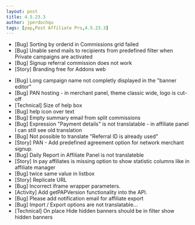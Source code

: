 ```yaml
---
layout: post
title: 4.5.23.3
author: jperdochqu
tags: [pap,Post Affiliate Pro,4.5.23.3]
---
```


- [Bug] Sorting by orderid in Commissions grid failed
- [Bug] Unable send mails to recipients from predefined filter when Private campaigns are activated
- [Bug] Signup referral commission does not work
- [Story] Branding free for Addons web

<!--more-->

- [Bug] Long campaign name not completly displayed in the &quot;banner editor&quot;
- [Bug] PAN hosting - in merchant panel, theme classic wide, logo is cut-off
- [Technical] Size of help box
- [Bug] help icon over text
- [Bug] Empty summary email from split commissions
- [Bug] Expression &quot;Payment details&quot; is not translatable - in affiliate panel I can still see old translation
- [Bug] Not possible to translate &quot;Referral ID is already used&quot;
- [Story] PAN - Add predefined agreement option for network merchant signup.
- [Bug] Daily Report in Affiliate Panel is not translateble
- [Story] In pay affiliates is missing option to show statistic columns like in affiliate manager
- [Bug] twice same value in listbox
- [Story] Replicate URL
- [Bug] Incorrect iframe wrapper parameters.
- [Activity] Add getPAPVersion functionality into the API.
- [Bug] Please add notification email for affiliate export
- [Bug] Import / Export options are not translatable...
- [Technical] On place Hide hidden banners should be in filter show hidden banners
